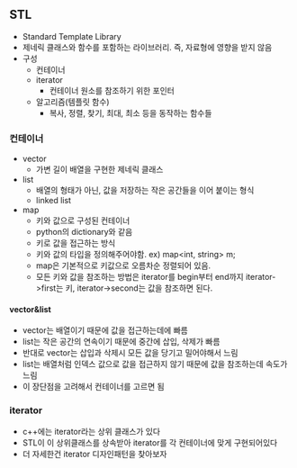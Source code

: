 ## STL
* Standard Template Library
* 제네릭 클래스와 함수를 포함하는 라이브러리. 즉, 자료형에 영향을 받지 않음
* 구성
  * 컨테이너
  * iterator
    * 컨테이너 원소를 참조하기 위한 포인터
  * 알고리즘(템플릿 함수)
    * 복사, 정렬, 찾기, 최대, 최소 등을 동작하는 함수들

### 컨테이너
* vector
  * 가변 길이 배열을 구현한 제네릭 클래스
* list
  * 배열의 형태가 아닌, 값을 저장하는 작은 공간들을 이어 붙이는 형식
  * linked list
* map
  * 키와 값으로 구성된 컨테이너
  * python의 dictionary와 같음
  * 키로 값을 접근하는 방식
  * 키와 값의 타입을 정의해주어야함. ex) map<int, string> m;
  * map은 기본적으로 키값으로 오름차순 정렬되어 있음.
  * 모든 키와 값을 참조하는 방법은 iterator를 begin부터 end까지 iterator->first는 키, iterator->second는 값을 참조하면 된다.

#### vector&list
* vector는 배열이기 때문에 값을 접근하는데에 빠름
* list는 작은 공간의 연속이기 때문에 중간에 삽입, 삭제가 빠름
* 반대로 vector는 삽입과 삭제시 모든 값을 당기고 밀어야해서 느림
* list는 배열처럼 인덱스 값으로 값을 접근하지 않기 때문에 값을 참조하는데 속도가 느림
* 이 장단점을 고려해서 컨테이너를 고르면 됨

### iterator
* c++에는 iterator라는 상위 클래스가 있다
* STL이 이 상위클래스를 상속받아 iterator를 각 컨테이너에 맞게 구현되어있다
* 더 자세한건 iterator 디자인패턴을 찾아보자


